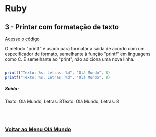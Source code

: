 # Ruby

## 3 - Printar com formatação de texto

[Acesse o código](../../../../Languages/Ruby/01/Ruby_01_03_00_00.rb)

O método "printf" é usado para formatar a saída de acordo com um especificador de formato, semelhante à função "printf" em linguagens como C. E semelhante ao "print", não adiciona uma nova linha.

```Ruby

printf("Texto: %s, Letras: %d", "Olá Mundo", 8)
printf("Texto: %s, Letras: %d", "Olá Mundo", 8)

```
##### Saída:
Texto: Olá Mundo, Letras: 8Texto: Olá Mundo, Letras: 8

<br><br>

### [Voltar ao Menu Olá Mundo](../Ola-Mundo.md)